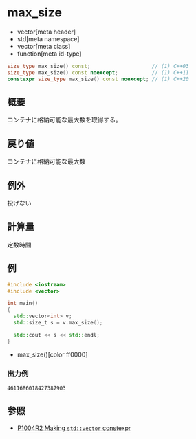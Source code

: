 # max_size
* vector[meta header]
* std[meta namespace]
* vector[meta class]
* function[meta id-type]

```cpp
size_type max_size() const;                    // (1) C++03
size_type max_size() const noexcept;           // (1) C++11
constexpr size_type max_size() const noexcept; // (1) C++20
```

## 概要
コンテナに格納可能な最大数を取得する。


## 戻り値
コンテナに格納可能な最大数


## 例外
投げない


## 計算量
定数時間


## 例
```cpp example
#include <iostream>
#include <vector>

int main()
{
  std::vector<int> v;
  std::size_t s = v.max_size();

  std::cout << s << std::endl;
}
```
* max_size()[color ff0000]

### 出力例
```
4611686018427387903
```


## 参照
- [P1004R2 Making `std::vector` constexpr](https://www.open-std.org/jtc1/sc22/wg21/docs/papers/2019/p1004r2.pdf)
